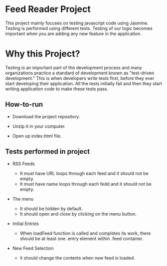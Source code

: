# Feed Reader Project

This project mainly focuses on testing javascript code using Jasmine. Testing is performed using different tests.
Testing of our logic becomes important when you are adding any new feature in the application.

# Why this Project?

Testing is an important part of the development process and many organizations practice a standard of development known as "test-driven development." This is when developers write tests first, before they ever start developing their application. All the tests initially fail and then they start writing application code to make these tests pass.

## How-to-run

* Download the project repository.

* Unzip it in your computer.

* Open up index.html file.


## Tests performed in project

* RSS Feeds

    * It must have URL loops through each feed and it should not be empty.
    * It must have name loops through each fedd and it should not be empty.

* The menu

    * It should be hidden by default.
    * It should open and close by clicking on the menu button.

* Initial Entries

    * When loadFeed function is called and completes its work, there should be at least one .entry element within .feed container.

* New Feed Selection
    * it should change the contents when new feed is loaded.
